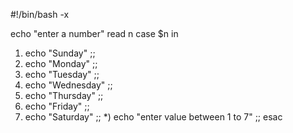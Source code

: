 #!/bin/bash -x

echo "enter a number"
read n
case $n in
   1) echo "Sunday" 
                ;;
   2) echo "Monday" 
                ;;
   3) echo "Tuesday" 
                ;;
   4) echo "Wednesday" 
                ;;
   5) echo "Thursday" 
                ;;
   6) echo "Friday" 
                ;;
   7) echo "Saturday" 
                ;;
*) echo "enter value between 1 to 7" 
                ;;
esac
